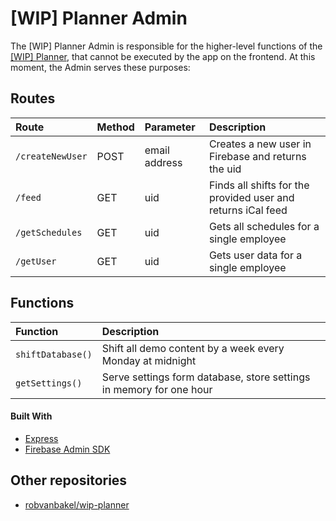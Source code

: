 # [WIP] Planner Admin

The [WIP] Planner Admin is responsible for the higher-level functions of the [[WIP] Planner](https://github.com/robvanbakel/wip-planner), that cannot be executed by the app on the frontend. At this moment, the Admin serves these purposes:

## Routes

| Route            | Method | Parameter     | Description                                                  |
| :--------------- | :----- | :------------ | :----------------------------------------------------------- |
| `/createNewUser` | POST   | email address | Creates a new user in Firebase and returns the uid           |
| `/feed`          | GET    | uid           | Finds all shifts for the provided user and returns iCal feed |
| `/getSchedules`  | GET    | uid           | Gets all schedules for a single employee                     |
| `/getUser`       | GET    | uid           | Gets user data for a single employee                         |

## Functions

| Function          | Description                                                         |
| :---------------- | :------------------------------------------------------------------ |
| `shiftDatabase()` | Shift all demo content by a week every Monday at midnight           |
| `getSettings()`   | Serve settings form database, store settings in memory for one hour |

#### Built With

- [Express](http://expressjs.com)
- [Firebase Admin SDK](https://firebase.google.com/docs/reference/admin)

## Other repositories

- [robvanbakel/wip-planner](https://github.com/robvanbakel/wip-planner)
